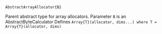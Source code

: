 ```
AbstractArrayAllocator{B}
```

Parent abstract type for array allocators. Parameter `B` is an AbstractByteCalculator Defines `Array{T}(allocator, dims...) where T = Array{T}(allocator, dims)`
